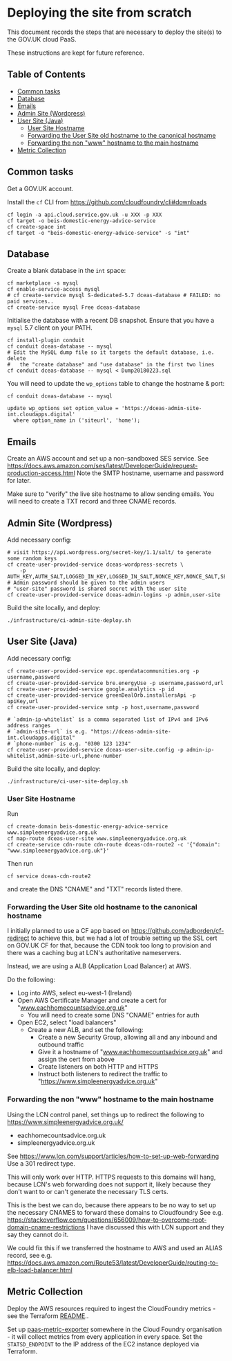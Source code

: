 # Deploying the site from scratch

This document records the steps that are necessary
to deploy the site(s) to the GOV.UK cloud PaaS.

These instructions are kept for future reference.


## Table of Contents

<!-- toc -->

- [Common tasks](#common-tasks)
- [Database](#database)
- [Emails](#emails)
- [Admin Site (Wordpress)](#admin-site-wordpress)
- [User Site (Java)](#user-site-java)
  * [User Site Hostname](#user-site-hostname)
  * [Forwarding the User Site old hostname to the canonical hostname](#forwarding-the-user-site-old-hostname-to-the-canonical-hostname)
  * [Forwarding the non "www" hostname to the main hostname](#forwarding-the-non-www-hostname-to-the-main-hostname)
- [Metric Collection](#metric-collection)

<!-- tocstop -->

## Common tasks

Get a GOV.UK account.

Install the `cf` CLI from https://github.com/cloudfoundry/cli#downloads

    cf login -a api.cloud.service.gov.uk -u XXX -p XXX
    cf target -o beis-domestic-energy-advice-service
    cf create-space int
    cf target -o "beis-domestic-energy-advice-service" -s "int"

## Database

Create a blank database in the `int` space:

    cf marketplace -s mysql
    cf enable-service-access mysql
    # cf create-service mysql S-dedicated-5.7 dceas-database # FAILED: no paid services..
    cf create-service mysql Free dceas-database

Initialise the database with a recent DB snapshot.
Ensure that you have a `mysql` 5.7 client on your PATH.

    cf install-plugin conduit
    cf conduit dceas-database -- mysql
    # Edit the MySQL dump file so it targets the default database, i.e. delete
    #   the "create database" and "use database" in the first two lines
    cf conduit dceas-database -- mysql < Dump20180223.sql

You will need to update the `wp_options` table to change the hostname & port:

    cf conduit dceas-database -- mysql
    
    update wp_options set option_value = 'https://dceas-admin-site-int.cloudapps.digital'
      where option_name in ('siteurl', 'home');

## Emails

Create an AWS account and set up a non-sandboxed SES service.
See https://docs.aws.amazon.com/ses/latest/DeveloperGuide/request-production-access.html
Note the SMTP hostname, username and password for later.

Make sure to "verify" the live site hostname to allow sending emails.
You will need to create a TXT record and three CNAME records.

## Admin Site (Wordpress)

Add necessary config:

    # visit https://api.wordpress.org/secret-key/1.1/salt/ to generate some random keys
    cf create-user-provided-service dceas-wordpress-secrets \
        -p AUTH_KEY,AUTH_SALT,LOGGED_IN_KEY,LOGGED_IN_SALT,NONCE_KEY,NONCE_SALT,SECURE_AUTH_KEY,SECURE_AUTH_SALT
    # Admin password should be given to the admin users
    # "user-site" password is shared secret with the user site
    cf create-user-provided-service dceas-admin-logins -p admin,user-site

Build the site locally, and deploy:
 
    ./infrastructure/ci-admin-site-deploy.sh

## User Site (Java)

Add necessary config:

    cf create-user-provided-service epc.opendatacommunities.org -p username,password
    cf create-user-provided-service bre.energyUse -p username,password,url
    cf create-user-provided-service google.analytics -p id
    cf create-user-provided-service greenDealOrb.installersApi -p apiKey,url
    cf create-user-provided-service smtp -p host,username,password

    # `admin-ip-whitelist` is a comma separated list of IPv4 and IPv6 address ranges
    # `admin-site-url` is e.g. "https://dceas-admin-site-int.cloudapps.digital"
    # `phone-number` is e.g. "0300 123 1234"
    cf create-user-provided-service dceas-user-site.config -p admin-ip-whitelist,admin-site-url,phone-number

Build the site locally, and deploy:

    ./infrastructure/ci-user-site-deploy.sh

### User Site Hostname

Run

    cf create-domain beis-domestic-energy-advice-service www.simpleenergyadvice.org.uk
    cf map-route dceas-user-site www.simpleenergyadvice.org.uk
    cf create-service cdn-route cdn-route dceas-cdn-route2 -c '{"domain": "www.simpleenergyadvice.org.uk"}'

Then run

    cf service dceas-cdn-route2

and create the DNS "CNAME" and "TXT" records listed there.

### Forwarding the User Site old hostname to the canonical hostname

I initially planned to use a CF app based on https://github.com/adborden/cf-redirect
to achieve this, but we had a lot of trouble setting up the SSL cert
on GOV.UK CF for that, because the CDN took too long to provision and
there was a caching bug at LCN's authoritative nameservers.

Instead, we are using a ALB (Application Load Balancer) at AWS.

Do the following:
 * Log into AWS, select eu-west-1 (Ireland)
 * Open AWS Certificate Manager and create a cert for "www.eachhomecountsadvice.org.uk"
    * You will need to create some DNS "CNAME" entries for auth
 * Open EC2, select "load balancers"
    * Create a new ALB, and set the following:
        * Create a new Security Group, allowing all and any inbound and outbound traffic
        * Give it a hostname of "www.eachhomecountsadvice.org.uk" and assign the cert from above
        * Create listeners on both HTTP and HTTPS
        * Instruct both listeners to redirect the traffic to "https://www.simpleenergyadvice.org.uk"

### Forwarding the non "www" hostname to the main hostname

Using the LCN control panel, set things up to redirect the following to https://www.simpleenergyadvice.org.uk/
 * eachhomecountsadvice.org.uk
 * simpleenergyadvice.org.uk

See https://www.lcn.com/support/articles/how-to-set-up-web-forwarding
Use a 301 redirect type.

This will only work over HTTP.
HTTPS requests to this domains will hang, because LCN's web forwarding does not
support it, likely because they don't want to or can't generate the necessary TLS certs.

This is the best we can do, because there appears to be no way to set up
the necessary CNAMES to forward these domains to Cloudfoundry
See e.g. https://stackoverflow.com/questions/656009/how-to-overcome-root-domain-cname-restrictions
I have discussed this with LCN support and they say they cannot do it.

We could fix this if we transferred the hostname to AWS and used an ALIAS record,
see e.g. https://docs.aws.amazon.com/Route53/latest/DeveloperGuide/routing-to-elb-load-balancer.html

## Metric Collection

Deploy the AWS resources required to ingest the CloudFoundry metrics - see the Terraform [README](../infrastructure/terraform/README.md)..

Set up [paas-metric-exporter](https://docs.cloud.service.gov.uk/monitoring_apps.html#metrics-exporter-app-with-statsd) somewhere in the Cloud Foundry
organisation - it will collect metrics from every application in every space. Set the `STATSD_ENDPOINT` to the IP address of the EC2 instance deployed via Terraform.

